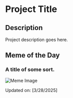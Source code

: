 # Project Title

## Description

Project description goes here.

## Meme of the Day

### A title of some sort.
![Meme Image](https://i.redd.it/zgx6rfl4yxqe1.png)

Updated on: [3/28/2025]